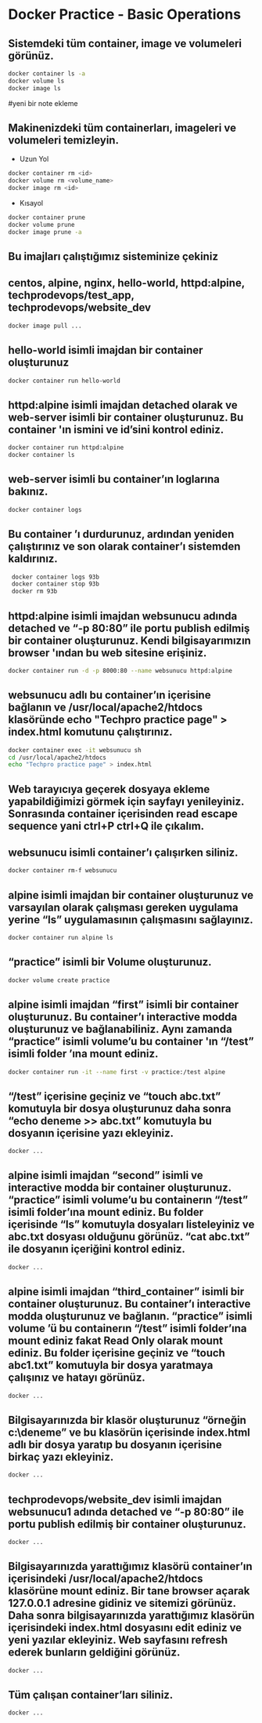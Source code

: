 #   Docker Practice - Basic Operations


## Sistemdeki tüm container, image ve volumeleri görünüz. 

```bash
docker container ls -a
docker volume ls
docker image ls
```
#yeni bir note ekleme

## Makinenizdeki tüm containerları, imageleri ve volumeleri temizleyin. 

-   Uzun Yol

```bash
docker container rm <id>
docker volume rm <volume_name>
docker image rm <id>
```

-   Kısayol

```bash
docker container prune
docker volume prune
docker image prune -a
```

## Bu imajları çalıştığımız sisteminize çekiniz
## centos, alpine, nginx, hello-world, httpd:alpine, techprodevops/test_app, techprodevops/website_dev  


```bash
docker image pull ...
```

## hello-world isimli imajdan bir container oluşturunuz

```bash
docker container run hello-world
```

## httpd:alpine isimli imajdan detached olarak ve web-server isimli bir container oluşturunuz. Bu container 'ın ismini ve id’sini kontrol ediniz.

```bash
docker container run httpd:alpine
docker container ls
```

## web-server isimli bu container’ın loglarına bakınız.

```bash
docker container logs
```

## Bu container ’ı durdurunuz, ardından yeniden çalıştırınız ve son olarak container’ı sistemden kaldırınız.

```bash
 docker container logs 93b
 docker container stop 93b
 docker rm 93b
```

## httpd:alpine isimli imajdan websunucu adında detached ve “-p 80:80” ile portu publish edilmiş bir container oluşturunuz. Kendi bilgisayarımızın browser 'ından bu web sitesine erişiniz.

```bash
docker container run -d -p 8000:80 --name websunucu httpd:alpine
```


## websunucu adlı bu container’ın içerisine bağlanın ve /usr/local/apache2/htdocs klasöründe echo "Techpro practice page" > index.html komutunu çalıştırınız.

```bash
docker container exec -it websunucu sh
cd /usr/local/apache2/htdocs
echo "Techpro practice page" > index.html
```

## Web tarayıcıya geçerek dosyaya ekleme yapabildiğimizi görmek için sayfayı yenileyiniz. Sonrasında container içerisinden read escape sequence yani ctrl+P ctrl+Q ile çıkalım.

## websunucu isimli container’ı çalışırken siliniz.

```bash
docker container rm-f websunucu
```

## alpine isimli imajdan bir container oluşturunuz ve varsayılan olarak çalışması gereken uygulama yerine “ls” uygulamasının çalışmasını sağlayınız.

```bash
docker container run alpine ls
```

## “practice” isimli bir Volume oluşturunuz. 

```bash
docker volume create practice
```

## alpine isimli imajdan “first” isimli bir container oluşturunuz. Bu container’ı interactive modda oluşturunuz ve bağlanabiliniz. Aynı zamanda “practice” isimli volume’u bu container 'ın “/test” isimli folder ’ına mount ediniz.

```bash
docker container run -it --name first -v practice:/test alpine
```


## “/test” içerisine geçiniz ve “touch abc.txt” komutuyla bir dosya oluşturunuz daha sonra “echo deneme >> abc.txt” komutuyla bu dosyanın içerisine yazı ekleyiniz. 

```bash
docker ...
```

## alpine isimli imajdan “second” isimli ve interactive modda bir container oluşturunuz. “practice” isimli volume’u bu containerın “/test” isimli folder’ına mount ediniz. Bu folder içerisinde “ls” komutuyla dosyaları listeleyiniz ve abc.txt dosyası olduğunu görünüz. “cat abc.txt” ile dosyanın içeriğini kontrol ediniz. 

```bash
docker ...
```

## alpine isimli imajdan “third_container” isimli bir container oluşturunuz. Bu container’ı interactive modda oluşturunuz ve bağlanın.  “practice” isimli volume ’ü bu containerın “/test” isimli folder’ına mount ediniz fakat Read Only olarak mount ediniz. Bu folder içerisine geçiniz ve “touch abc1.txt” komutuyla bir dosya yaratmaya çalışınız ve hatayı görünüz.

```bash
docker ...
```

## Bilgisayarınızda bir klasör oluşturunuz “örneğin c:\deneme” ve bu klasörün içerisinde index.html adlı bir dosya yaratıp bu dosyanın içerisine birkaç yazı ekleyiniz.

```bash
docker ...
```

## techprodevops/website_dev isimli imajdan websunucu1 adında detached ve “-p 80:80” ile portu publish edilmiş bir container oluşturunuz. 

```bash
docker ...
```

## Bilgisayarınızda yarattığımız klasörü container’ın içerisindeki /usr/local/apache2/htdocs klasörüne mount ediniz. Bir tane browser açarak 127.0.0.1 adresine gidiniz ve sitemizi görünüz. Daha sonra bilgisayarınızda yarattığımız klasörün içerisindeki index.html dosyasını edit ediniz ve yeni yazılar ekleyiniz. Web sayfasını refresh ederek bunların geldiğini görünüz.

```bash
docker ...
```

## Tüm çalışan container’ları siliniz. 

```bash
docker ...
```